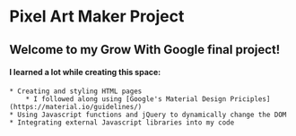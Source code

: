 # Pixel Art Maker Project

## Welcome to my Grow With Google final project! 

#### I learned a lot while creating this space:
    * Creating and styling HTML pages
        * I followed along using [Google's Material Design Priciples](https://material.io/guidelines/)
    * Using Javascript functions and jQuery to dynamically change the DOM
    * Integrating external Javascript libraries into my code 
